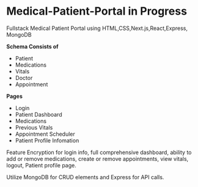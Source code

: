 # Medical-Patient-Portal in Progress

Fullstack Medical Patient Portal using HTML,CSS,Next.js,React,Express, MongoDB


**Schema Consists of**
- Patient
- Medications
- Vitals
- Doctor
- Appointment  

**Pages**
- Login
- Patient Dashboard
- Medications
- Previous Vitals
- Appointment Scheduler
- Patient Profile Infomation

Feature Encryption for login info, full comprehensive dashboard, ability to add or remove medications, create or remove appointments, view vitals, logout, Patient profile page.

Utilize MongoDB for CRUD elements and Express for API calls.
